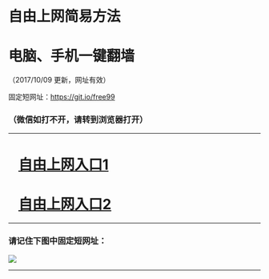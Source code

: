 ﻿# 自由上网简易方法

# 电脑、手机一键翻墙

（2017/10/09 更新，网址有效）

固定短网址：https://git.io/free99

### （微信如打不开，请转到浏览器打开）


***





# &nbsp;&nbsp; <a href="http://ft1343710635.fwq-tz-1001.info/fwqtz01.html?t=100900128788 " target="_blank">自由上网入口1</a>
# &nbsp;&nbsp; <a href="http://ft3268720243.fwq-tz-1002.info/fwqtz02.html?t=10090012565 " target="_blank">自由上网入口2</a>
***

### 请记住下图中固定短网址：

<img src="https://s3-us-west-2.amazonaws.com/fwq-1001/yjfq-20170905okok.png" /> 


***

